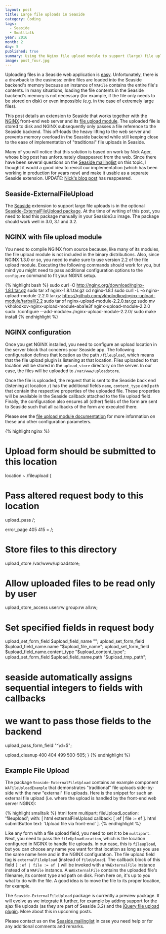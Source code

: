 ```yaml
---
layout: post
title: Large file uploads in Seaside
category: Coding
tags:
  - Seaside
  - Smalltalk
year: 2016
month: 2
day: 5
published: true
summary: Using the Nginx file upload module to support (large) file uploads in Seaside web applications
image: post_four.jpg
---
```


Uploading files in a Seaside web application is [easy](http://book.seaside.st/book/fundamentals/forms/fileupload). Unfortunately, there is a drawback to the easiness: entire files are loaded into the Seaside backend's memory because an instance of `WAFile` contains the entire file's contents. In many situations, loading the file contents in the Seaside backend's memory is not necessary (for example, if the file only needs to be stored on disk) or even impossible (e.g. in the case of extremely large files).

This post details an extension to Seaside that works together with the [NGINX](http://www.nginx.org) front-end web server and its [file upload module](https://www.nginx.com/resources/wiki/modules/upload/). The uploaded file is stored to disk and NGINX subsequently only passes a file reference to the Seaside backend. This off-loads the heavy lifting to the web server and prevents memory overload in the Seaside backend while still keeping close to the ease of implementation of "traditional" file uploads in Seaside.

Many of you will notice that this solution is based on work by Nick Ager, whose blog post has unfortunately disappeared from the web. Since there have been several questions on the [Seaside mailinglist](http://lists.squeakfoundation.org/cgi-bin/mailman/listinfo/seaside) on this topic, I thought it would a good idea to revisit our implementation (which has been working in production for years now) and make it usable as a separate Seaside extension. UPDATE: [Nick's blog post](http://nickager.com/blog/2011/07/01/File-upload-using-Nginx-and-Seaside) has reappeared.

## Seaside-ExternalFileUpload
The [Seaside](http://www.seaside.st/) extension to support large file uploads is in the optional [Seaside-ExternalFileUpload package](http://www.smalltalkhub.com/#!/~Seaside/Seaside32/packages/Seaside-ExternalFileUpload). At the time of writing of this post, you need to load this package manually in your Seaside3.x image. The package should work well in 3.0, 3.1 and 3.2.

## NGINX with file upload module
You need to compile NGINX from source because, like many of its modules, the file upload module is not included in the binary distributions. Also, since NGINX 1.3.0 or so, you need to make sure to use version 2.2 of the file upload module. Executing the following commands should work for you, but mind you might need to pass additional configuration options to the `configure` command to fit your NGINX setup.

{% highlight bash %}
  sudo curl -O http://nginx.org/download/nginx-1.8.1.tar.gz
  sudo tar xf nginx-1.8.1.tar.gz
  cd nginx-1.8.1
  sudo curl -L -o nginx-upload-module-2.2.0.tar.gz https://github.com/vkholodkov/nginx-upload-module/tarball/2.2
  sudo tar xf nginx-upload-module-2.2.0.tar.gz
  sudo mv vkholodkov-nginx-upload-module-aba1e3f nginx-upload-module-2.2.0
  sudo ./configure --add-module=./nginx-upload-module-2.2.0/
  sudo make install
{% endhighlight %}

## NGINX configuration
Once you get NGINX installed, you need to configure an upload location in the server block that concerns your Seaside app. The following configuration defines that location as the path `/fileupload`, which means that the file upload plugin is listening at that location. Files uploaded to that location will be stored in the `upload_store` directory on the server. In our case, the files will be uploaded to `/var/www/uploadstore`.

Once the file is uploaded, the request that is sent to the Seaside back end (listening at location `/`) has the additional fields `name`, `content_type` and `path` that contain the respective properties of the uploaded file. These properties will be available in the Seaside callback attached to the file upload field. Finally, the configuration also ensures all (other) fields of the form are sent to Seaside such that all callbacks of the form are executed there.

Please see the [file upload module documentation](https://www.nginx.com/resources/wiki/modules/upload/) for more information on these and other configuration parameters.

{% highlight nginx %}
# Upload form should be submitted to this location
location ~ /fileupload {

  # Pass altered request body to this location
  upload_pass /;

  error_page 405 415 = /;

  # Store files to this directory
  upload_store /var/www/uploadstore;

  # Allow uploaded files to be read only by user
  upload_store_access user:rw group:rw all:rw;

  # Set specified fields in request body
  upload_set_form_field $upload_field_name "";
  upload_set_form_field $upload_field_name.name "$upload_file_name";
  upload_set_form_field $upload_field_name.content_type "$upload_content_type";
  upload_set_form_field $upload_field_name.path "$upload_tmp_path";

  # seaside automatically assigns sequential integers to fields with callbacks
  # we want to pass those fields to the backend
  upload_pass_form_field "^\d+$";

  upload_cleanup 400 404 499 500-505;
}
{% endhighlight %}

## Example File Upload
The package `Seaside-ExternalFileUpload` contains an example component `WAFileUploadExample` that demonstrates "traditional" file uploads side-by-side with the new "external" file uploads. Here is the snippet for such an external file upload (i.e. where the upload is handled by the front-end web server NGINX):

{% highlight smalltalk %}
html form
  multipart;
  fileUploadLocation: 'fileupload';
  with: [
      html externalFileUpload
          callback: [ :ef | file := ef ].
      html submitButton
          text: 'Upload file via front-end'
  ].
{% endhighlight %}

Like any form with a file upload field, you need to set it to be `multipart`. Next, you need to pass the `fileUploadLocation`, which is the location configured in NGINX to handle file uploads. In our case, this is `fileupload`, but you can choose any name you want for that location as long as you use the same name here and in the NGINX configuration.
The file upload field tag is `externalFileUpload` (instead of `fileUpload`). The callback block of this field `[ :ef | file := ef ]` will be invoked with a `WAExternalFile` instance instead of a `WAFile` instance. A `WAExternalFile` contains the uploaded file's filename, its content type and path on disk. From here on, it's up to you what to do with the file. A good idea is to move the file to its proper location, for example.

The `Seaside-ExternalFileUpload` package is currently a preview package. It will evolve as we integrate it further, for example by adding support for the ajax file uploads (as they are part of Seaside 3.2) and the [jQuery file upload plugin](https://blueimp.github.io/jQuery-File-Upload/). More about this in upcoming posts.

Please contact us on the [Seaside mailinglist](http://lists.squeakfoundation.org/cgi-bin/mailman/listinfo/seaside) in case you need help or for any additional comments and remarks.

